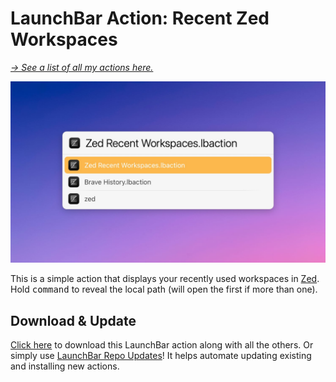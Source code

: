 # LaunchBar Action: Recent Zed Workspaces

*[→ See a list of all my actions here.](https://ptujec.github.io/launchbar)* 

<img src="01.jpg" width="747"/>

This is a simple action that displays your recently used workspaces in [Zed](https://zed.dev). Hold <kbd>command</kbd> to reveal the local path (will open the first if more than one).  

## Download & Update

[Click here](https://github.com/Ptujec/LaunchBar/archive/refs/heads/master.zip) to download this LaunchBar action along with all the others. Or simply use [LaunchBar Repo Updates](https://github.com/Ptujec/LaunchBar/tree/master/LB-Repo-Updates#launchbar-repo-updates-action)! It helps automate updating existing and installing new actions.
